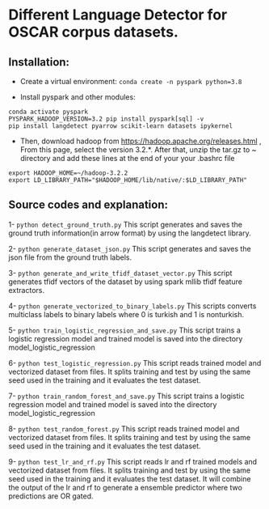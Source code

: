 # Different Language Detector for OSCAR corpus datasets.

## Installation:

* Create a virtual environment:
`conda create -n pyspark python=3.8`

* Install pyspark and other modules:

```
conda activate pyspark
PYSPARK_HADOOP_VERSION=3.2 pip install pyspark[sql] -v
pip install langdetect pyarrow scikit-learn datasets ipykernel
```

* Then, download hadoop from https://hadoop.apache.org/releases.html , From this page, select the version 3.2.*. After that, unzip the tar.gz to ~ directory and add these lines at the end of your your .bashrc file
```
export HADOOP_HOME=~/hadoop-3.2.2
export LD_LIBRARY_PATH="$HADOOP_HOME/lib/native/:$LD_LIBRARY_PATH"

```

## Source codes and explanation:

1- `python detect_ground_truth.py`
This script generates and saves the ground truth information(in arrow format) by using the langdetect library.

2- `python generate_dataset_json.py`
This script generates and saves the json file from the ground truth labels.

3- `python generate_and_write_tfidf_dataset_vector.py`
This script generates tfidf vectors of the dataset by using spark mllib tfidf feature extractors.

4- `python generate_vectorized_to_binary_labels.py`
This scripts converts multiclass labels to binary labels where 0 is turkish and 1 is nonturkish.

5- `python train_logistic_regression_and_save.py`
This script trains a logistic regression model and trained model is saved into the directory model_logistic_regression

6- `python test_logistic_regression.py`
This script reads trained model and vectorized dataset from files. It splits training and test by using the same seed used in the training and it evaluates the test dataset.

7- `python train_random_forest_and_save.py`
This script trains a logistic regression model and trained model is saved into the directory model_logistic_regression

8- `python test_random_forest.py`
This script reads trained model and vectorized dataset from files. It splits training and test by using the same seed used in the training and it evaluates the test dataset.

9- `python test_lr_and_rf.py`
This script reads lr and rf trained models and vectorized dataset from files. It splits training and test by using the same seed used in the training and it evaluates the test dataset. It will combine the output of the lr and rf to generate a ensemble predictor where two predictions are OR gated.
